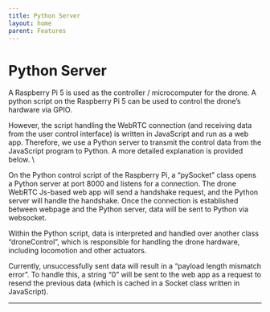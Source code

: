 ```yaml
---
title: Python Server
layout: home
parent: Features
---
```

# Python Server

A Raspberry Pi 5 is used as the controller / microcomputer for the drone. A python script on the Raspberry Pi 5 can be used to control the drone’s hardware via GPIO.  
  
However, the script handling the WebRTC connection (and receiving data from the user control interface) is written in JavaScript and run as a web app. Therefore, we use a Python server to transmit the control data from the JavaScript program to Python. A more detailed explanation is provided below. \
  
On the Python control script of the Raspberry Pi, a “pySocket” class opens a Python server at port 8000 and listens for a connection.  The drone WebRTC Js-based web app will send a handshake request, and the Python server will handle the handshake. Once the connection is established between webpage and the Python server, data will be sent to Python via websocket.  
    
Within the Python script, data is interpreted and handled over another class “droneControl”, which is responsible for handling the drone hardware, including locomotion and other actuators.  
  
Currently, unsuccessfully sent data will result in a “payload length mismatch error”. To handle this, a string “0” will be sent to the web app as a request to resend the previous data (which is cached in a Socket class written in JavaScript).   


----

[Just the Docs]: https://just-the-docs.github.io/just-the-docs/
[GitHub Pages]: https://docs.github.com/en/pages
[README]: https://github.com/just-the-docs/just-the-docs-template/blob/main/README.md
[Jekyll]: https://jekyllrb.com
[GitHub Pages / Actions workflow]: https://github.blog/changelog/2022-07-27-github-pages-custom-github-actions-workflows-beta/
[use this template]: https://github.com/just-the-docs/just-the-docs-template/generate
